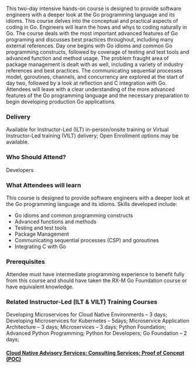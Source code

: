 <!-- Go Advanced -->

This two-day intensive hands-on course is designed to provide software engineers with a deeper look at the Go programming language and its idioms. This course delves into the conceptual and practical aspects of coding in Go. Engineers will learn the hows and whys to coding naturally in Go. The course deals with the most important advanced features of Go programing and discusses best practices throughout, including many external references. Day one begins with Go idioms and common Go programming constructs, followed by coverage of testing and test tools and advanced function and method usage. The problem fraught area of package management is dealt with as well, including a variety of industry references and best practices. The communicating sequential processes model, goroutines, channels, and concurrency are explored at the start of day two, followed by a look at reflection and C integration with Go. Attendees will leave with a clear understanding of the more advanced features of the Go programming language and the necessary preparation to begin developing production Go applications.


### Delivery

Available for Instructor-Led (ILT) in-person/onsite training or Virtual Instructor-Led training (VILT) delivery; Open Enrollment options may be available.


### Who Should Attend?

Developers


### What Attendees will learn

This course is designed to provide software engineers with a deeper look at the Go programming language and its idioms. Skills developed include:

- Go idioms and common programming constructs
- Advanced functions and methods
- Testing and test tools
- Package Management
- Communicating sequential processes (CSP) and goroutines
- Integrating C with Go


### Prerequisites

Attendee must have intermediate programming experience to benefit fully from this course and should have taken the RX-M Go Foundation course or have equivalent knowledge.


### Related  Instructor-Led (ILT & VILT) Training Courses

Developing Microservices for Cloud Native Environments – 3 days; Developing Microservices for Kubernetes – 5days; Microservice Application Architecture – 3 days; Microservices – 3 days; Python Foundation; Advanced Python Programming; Python for Developers; Go Foundation – 2 days;


#### [Cloud Native Advisory Services; Consulting Services; Proof of Concept (POC)](https://rx-m.com/cloud-native-consulting/)
